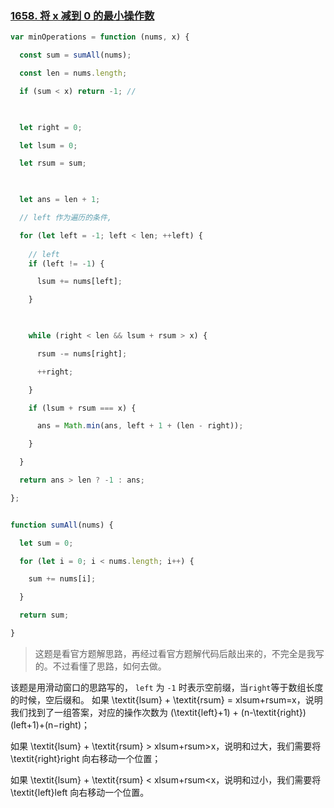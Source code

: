 
###  [1658. 将 x 减到 0 的最小操作数](https://leetcode.cn/problems/minimum-operations-to-reduce-x-to-zero/)

```javaScript
var minOperations = function (nums, x) {

  const sum = sumAll(nums);

  const len = nums.length;

  if (sum < x) return -1; //

  

  let right = 0;

  let lsum = 0;

  let rsum = sum;

  

  let ans = len + 1;

  // left 作为遍历的条件,

  for (let left = -1; left < len; ++left) {
  
	// left
    if (left != -1) {

      lsum += nums[left];

    }

  

    while (right < len && lsum + rsum > x) {

      rsum -= nums[right];

      ++right;

    }

    if (lsum + rsum === x) {

      ans = Math.min(ans, left + 1 + (len - right));

    }

  }

  return ans > len ? -1 : ans;

};


function sumAll(nums) {

  let sum = 0;

  for (let i = 0; i < nums.length; i++) {

    sum += nums[i];

  }

  return sum;

}
```

> 这题是看官方题解思路，再经过看官方题解代码后敲出来的，不完全是我写的。不过看懂了思路，如何去做。

该题是用滑动窗口的思路写的，
`left` 为 `-1` 时表示空前缀，当`right`等于数组长度的时候，空后缀和。
如果 \textit{lsum} + \textit{rsum} = xlsum+rsum=x，说明我们找到了一组答案，对应的操作次数为 (\textit{left}+1) + (n-\textit{right})(left+1)+(n−right)；

如果 \textit{lsum} + \textit{rsum} > xlsum+rsum>x，说明和过大，我们需要将 \textit{right}right 向右移动一个位置；

如果 \textit{lsum} + \textit{rsum} < xlsum+rsum<x，说明和过小，我们需要将 \textit{left}left 向右移动一个位置。
